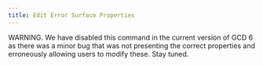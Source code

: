 ```yaml
---
title: Edit Error Surface Properties
---
```


WARNING. We have disabled this command in the current version of GCD 6 as there was a minor bug that was not presenting the correct properties and erroneously allowing users to modify these. Stay tuned.

